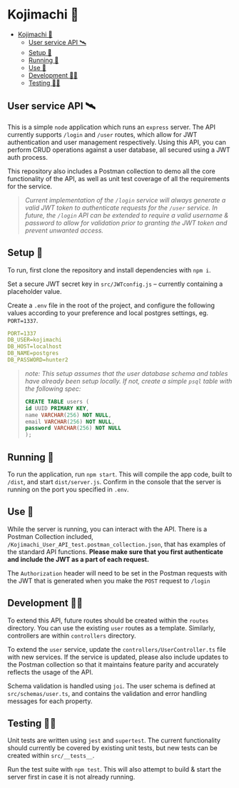 # Kojimachi 🐧

- [Kojimachi 🐧](#kojimachi-)
  - [User service API 🛰️](#user-service-api-️)
  - [Setup 🔗](#setup-)
  - [Running 🏁](#running-)
  - [Use 🎲](#use-)
  - [Development 🧑‍💻](#development-)
  - [Testing 👩‍🔬](#testing-)


## User service API 🛰️
This is a simple `node` application which runs an `express` server. The API currently supports `/login` and `/user` routes, which allow for JWT authentication and user management respectively. Using this API, you can perform CRUD operations against a user database, all secured using a JWT auth process.

This repository also includes a Postman collection to demo all the core functionality of the API, as well as unit test coverage of all the requirements for the service.

> _Current implementation of the `/login` service will always generate a valid JWT token to authenticate requests for the `/user` service. In future, the `/login` API can be extended to require a valid username & password to allow for validation prior to granting the JWT token and prevent unwanted access._

## Setup 🔗
To run, first clone the repository and install dependencies with `npm i`.
  
Set a secure JWT secret key in `src/JWTconfig.js` – currently containing a placeholder value.

Create a `.env` file in the root of the project, and configure the following values according to your preference and local postgres settings, eg. `PORT=1337`.

```yaml
PORT=1337
DB_USER=kojimachi
DB_HOST=localhost
DB_NAME=postgres
DB_PASSWORD=hunter2
```

> *note: This setup assumes that the user database schema and tables have already been setup locally.
> If not, create a simple `psql` table with the following spec:*
> ```sql
> CREATE TABLE users (
> id UUID PRIMARY KEY,
> name VARCHAR(256) NOT NULL,
> email VARCHAR(256) NOT NULL,
> password VARCHAR(256) NOT NULL
> );
> ```

## Running 🏁
To run the application, run `npm start`. This will compile the app code, built to `/dist`, and start `dist/server.js`. Confirm in the console that the server is running on the port you specified in `.env`.


## Use 🎲
While the server is running, you can interact with the API. There is a Postman Collection included, `/Kojimachi_User_API_test.postman_collection.json`, that has examples of the standard API functions. __Please make sure that you first authenticate and include the JWT as a part of each request.__

The `Authorization` header will need to be set in the Postman requests with the JWT that is generated when you make the `POST` request to `/login`


## Development 🧑‍💻
To extend this API, future routes should be created within the `routes` directory. You can use the existing `user` routes as a template. Similarly, controllers are within `controllers` directory.

To extend the `user` service, update the `controllers/UserController.ts` file with new services. If the service is updated, please also include updates to the Postman collection so that it maintains feature parity and accurately reflects the usage of the API.

Schema validation is handled using `joi`. The user schema is defined at `src/schemas/user.ts`, and contains the validation and error handling messages for each property.


## Testing 👩‍🔬
Unit tests are written using `jest` and `supertest`. The current functionality should currently be covered by existing unit tests, but new tests can be created within `src/__tests__`.

Run the test suite with `npm test`. This will also attempt to build & start the server first in case it is not already running.
